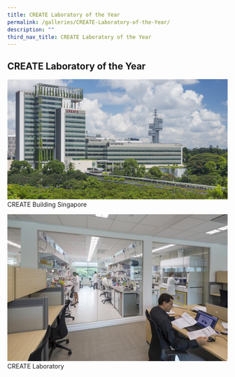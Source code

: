 ```yaml
---
title: CREATE Laboratory of the Year
permalink: /galleries/CREATE-Laboratory-of-the-Year/
description: ""
third_nav_title: CREATE Laboratory of the Year
---
```



CREATE Laboratory of the Year
-----------------------------
![](/images/CREATE%20Laboratory%20of%20the%20Year/create_004---copy(croppped)---copy.bmp)
CREATE Building Singapore

![](/images/CREATE%20Laboratory%20of%20the%20Year/create_022---copy.jpg)
CREATE Laboratory